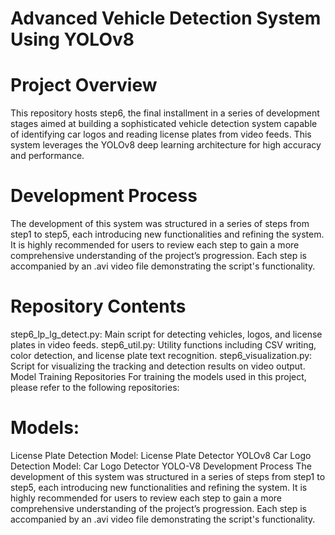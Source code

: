 # Advanced Vehicle Detection System Using YOLOv8
# Project Overview
This repository hosts step6, the final installment in a series of development stages aimed at building a sophisticated vehicle detection system capable of identifying car logos and reading license plates from video feeds. This system leverages the YOLOv8 deep learning architecture for high accuracy and performance.

# Development Process
The development of this system was structured in a series of steps from step1 to step5, each introducing new functionalities and refining the system. It is highly recommended for users to review each step to gain a more comprehensive understanding of the project’s progression. Each step is accompanied by an .avi video file demonstrating the script's functionality.

# Repository Contents
step6_lp_lg_detect.py: Main script for detecting vehicles, logos, and license plates in video feeds.
step6_util.py: Utility functions including CSV writing, color detection, and license plate text recognition.
step6_visualization.py: Script for visualizing the tracking and detection results on video output.
Model Training Repositories
For training the models used in this project, please refer to the following repositories:

# Models:
License Plate Detection Model: License Plate Detector YOLOv8
Car Logo Detection Model: Car Logo Detector YOLO-V8
Development Process
The development of this system was structured in a series of steps from step1 to step5, each introducing new functionalities and refining the system. It is highly recommended for users to review each step to gain a more comprehensive understanding of the project’s progression. Each step is accompanied by an .avi video file demonstrating the script's functionality.
